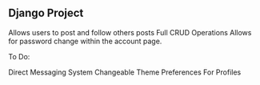 ## Django Project


Allows users to post and follow others posts
Full CRUD Operations
Allows for password change within the account page.



To Do:

Direct Messaging System
Changeable Theme Preferences For Profiles